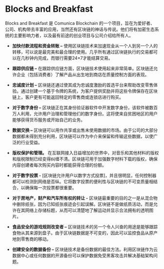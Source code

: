 # 

# Blocks and Breakfast

Blocks and Breakfast 是 Comunica Blockchain 的一个项目，旨在为爱好者、公司、机构带去丰富的应用，当然还有区块链的神话与传说。他们将有加密生态系统的主要影响力者，以及最有前途的创业项目与公司介绍给所有人。

- **加快付款流程和资金转账 –** 使用区块链技术来加速现金从一个人到另一个人的转移，可以说是最完美和最合理的使用。几乎所有通过区块链执行的交易都可以在几秒钟内完成，而银行需要24×7才能结算交易。

- **跟踪供应链 –** 在跟踪供应链方面，区块链技术使用起来非常简单。区块链还允许企业（包括消费者）了解产品从出生地到商店在质量控制方面的表现。

- **忠诚度计划 –** 区块链还通过使其成为忠诚度激励的首选平台来帮助改变零售体验。通过创建一个基于令牌的系统，为客户提供奖励并将这些令牌保存在区块链上，客户更有可能返回特定的零售商或连锁店进行购买。

- **对于数字身份 –** 区块链正在其身份验证器软件中开发数字身份，该软件被数百万人利用，允许用户治理和管理他们的数字身份。这将使来自贫困地区的用户能够获得货币服务或开始自己的业务。

- **数据交换 –** 区块链可以用作共享或出售未使用数据的市场。由于公司的大部分数据都未得到充分利用，区块链可以作为中介来保留和传输这些数据，以使广泛的行业受益。

- **版权保护和管理。** 在互联网接入日益增加的世界中，对音乐和其他材料的版权和版税限制已经变得纠缠不清。区块链可用于加强数字材料下载的版权，确保内容创建者每次购买内容时都能获得合理的份额。

- **对于数字投票 -** [区块链允许用户以数字方式投票]，并且很明显，任何控制器都可以检测到网络是否纵。它将数字投票的便利性与区块链的不可变质量相结合，以确保每一次投票都很重要。

- **对于房地产，财产和汽车所有权的转让 -** 区块链最重要的目的之一是从混合物中删除纸张，因为已知纸张痕迹会引起误解。区块链不是做纸质活动，而是允许在其网络上存储标题，从而可以清楚地了解运动并显示合法拥有的透明图片。

- **食品安全的游戏规则改变者 –** 区块链技术的另一个令人兴奋的用途是能够跟踪食物从其来源到盘子。由于区块链数据是不可变的，因此可以监控食品从原产地到零售商的移动。

- **创建安全的数据备份 –** 区块链技术是备份数据的最佳方法。利用区块链作为云数据中心或任何数据的开源备份可以保护数据免受黑客攻击并解决基础架构问题。


